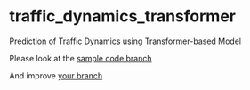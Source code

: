 # traffic_dynamics_transformer
Prediction of Traffic Dynamics using Transformer-based Model

Please look at the [ sample code branch](http://github.com/enthusiasai/traffic_dynamics_transformer/blob/sample/README.md)

And improve [your branch](http://github.com/enthusiasai/traffic_dynamics_transformer/blob/Andreas/README.md)
